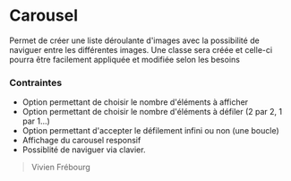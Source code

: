 # Carousel

Permet de créer une liste déroulante d'images avec la possibilité de naviguer entre les différentes images.
Une classe sera créée et celle-ci pourra être facilement appliquée et modifiée selon les besoins

### Contraintes
 - Option permettant de choisir le nombre d'éléments à afficher
 - Option permettant de choisir le nombre d'éléments à défiler (2 par 2, 1 par 1...)
 - Option permettant d'accepter le défilement infini ou non (une boucle)
 - Affichage du carousel responsif
 - Possiblité de naviguer via clavier.
 
 
> Vivien Frébourg